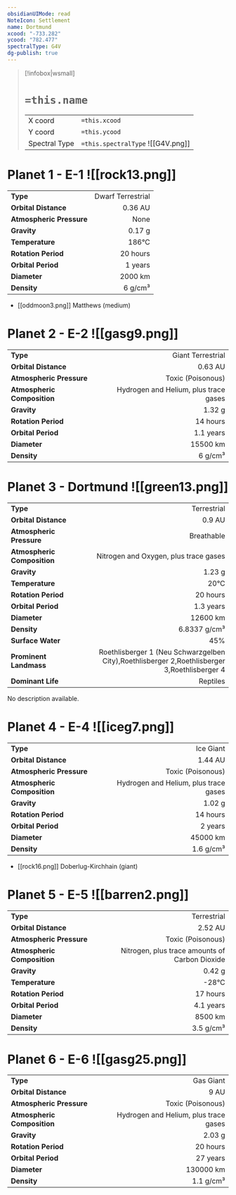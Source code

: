 ```yaml
---
obsidianUIMode: read
NoteIcon: Settlement
name: Dortmund
xcood: "-733.282"
ycood: "782.477"
spectralType: G4V
dg-publish: true
---
```

> [!infobox|wsmall]
> # `=this.name`
> | | |
> | - | - |
> | X coord | `=this.xcood` |
> | Y coord| `=this.ycood` |
> | Spectral Type | `=this.spectralType` ![[G4V.png]] |

# Planet 1 - E-1 ![[rock13.png]]
|                             |                           |
| --------------------------- | -------------------------:|
| **Type**                    |             Dwarf Terrestrial |
| **Orbital Distance**        |   0.36 AU |
| **Atmospheric Pressure**    |       None |
| **Gravity**                 |        0.17 g |
| **Temperature**             |    186°C |
| **Rotation Period**         |  20 hours |
| **Orbital Period** | 1 years |
| **Diameter**                |      2000 km | 
| **Density**                 |    6 g/cm³ |



- [[oddmoon3.png]] Matthews (medium)

# Planet 2 - E-2 ![[gasg9.png]]
|                             |                           |
| --------------------------- | -------------------------:|
| **Type**                    |             Giant Terrestrial |
| **Orbital Distance**        |   0.63 AU |
| **Atmospheric Pressure**    |       Toxic (Poisonous) |
| **Atmospheric Composition** |      Hydrogen and Helium, plus trace gases |
| **Gravity**                 |        1.32 g |
| **Rotation Period**         |  14 hours |
| **Orbital Period** | 1.1 years |
| **Diameter**                |      15500 km | 
| **Density**                 |    6 g/cm³ |





# Planet 3 - Dortmund ![[green13.png]]
|                             |                           |
| --------------------------- | -------------------------:|
| **Type**                    |             Terrestrial |
| **Orbital Distance**        |   0.9 AU |
| **Atmospheric Pressure**    |       Breathable |
| **Atmospheric Composition** |      Nitrogen and Oxygen, plus trace gases |
| **Gravity**                 |        1.23 g |
| **Temperature**             |    20°C |
| **Rotation Period**         |  20 hours |
| **Orbital Period** | 1.3 years |
| **Diameter**                |      12600 km | 
| **Density**                 |    6.8337 g/cm³ |
| **Surface Water**           |           45% | 
| **Prominent Landmass**      |         Roethlisberger 1 (Neu Schwarzgelben City),Roethlisberger 2,Roethlisberger 3,Roethlisberger 4 | 
| **Dominant Life**           |         Reptiles |

No description available.



# Planet 4 - E-4 ![[iceg7.png]]
|                             |                           |
| --------------------------- | -------------------------:|
| **Type**                    |             Ice Giant |
| **Orbital Distance**        |   1.44 AU |
| **Atmospheric Pressure**    |       Toxic (Poisonous) |
| **Atmospheric Composition** |      Hydrogen and Helium, plus trace gases |
| **Gravity**                 |        1.02 g |
| **Rotation Period**         |  14 hours |
| **Orbital Period** | 2 years |
| **Diameter**                |      45000 km | 
| **Density**                 |    1.6 g/cm³ |



- [[rock16.png]] Doberlug-Kirchhain (giant)

# Planet 5 - E-5 ![[barren2.png]]
|                             |                           |
| --------------------------- | -------------------------:|
| **Type**                    |             Terrestrial |
| **Orbital Distance**        |   2.52 AU |
| **Atmospheric Pressure**    |       Toxic (Poisonous) |
| **Atmospheric Composition** |      Nitrogen, plus trace amounts of Carbon Dioxide |
| **Gravity**                 |        0.42 g |
| **Temperature**             |    -28°C |
| **Rotation Period**         |  17 hours |
| **Orbital Period** | 4.1 years |
| **Diameter**                |      8500 km | 
| **Density**                 |    3.5 g/cm³ |





# Planet 6 - E-6 ![[gasg25.png]]
|                             |                           |
| --------------------------- | -------------------------:|
| **Type**                    |             Gas Giant |
| **Orbital Distance**        |   9 AU |
| **Atmospheric Pressure**    |       Toxic (Poisonous) |
| **Atmospheric Composition** |      Hydrogen and Helium, plus trace gases |
| **Gravity**                 |        2.03 g |
| **Rotation Period**         |  20 hours |
| **Orbital Period** | 27 years |
| **Diameter**                |      130000 km | 
| **Density**                 |    1.1 g/cm³ |





